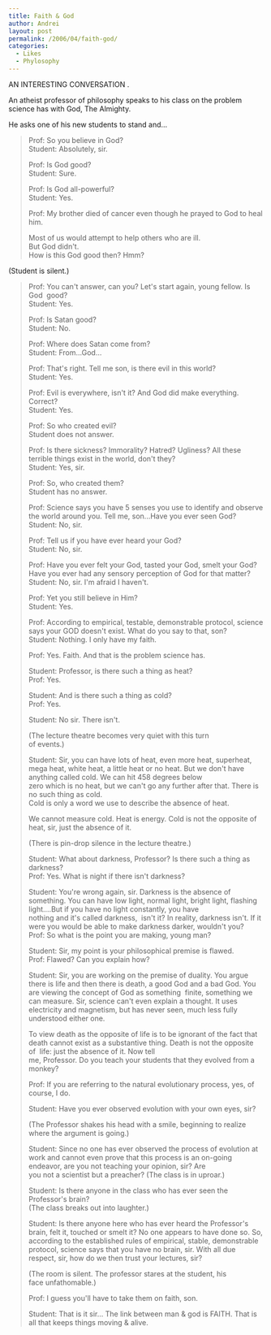 ```yaml
---
title: Faith & God
author: Andrei
layout: post
permalink: /2006/04/faith-god/
categories:
  - Likes
  - Phylosophy
---
```

AN INTERESTING CONVERSATION .

An atheist professor of philosophy speaks to his class on the problem science has with God, The Almighty.

He asks one of his new students to stand and&hellip;

> Prof: So you believe in God?  
> Student: Absolutely, sir.
> 
> Prof: Is God good?  
> Student: Sure.
> 
> Prof: Is God all-powerful?  
> Student: Yes.
> 
> Prof: My brother died of cancer even though he prayed to God to heal him.
> 
> Most of us would attempt to help others who are ill.  
> But God didn't.  
> How is this God good then? Hmm?



(Student is silent.)

> Prof: You can't answer, can you? Let's start again, young fellow. Is God&nbsp; good?  
> Student: Yes.
> 
> Prof: Is Satan good?  
> Student: No.
> 
> Prof: Where does Satan come from?  
> Student: From...God...
> 
> Prof: That's right. Tell me son, is there evil in this world?  
> Student: Yes.
> 
> Prof: Evil is everywhere, isn't it? And God did make everything. Correct?  
> Student: Yes.
> 
> Prof: So who created evil?  
> Student does not answer.
> 
> Prof: Is there sickness? Immorality? Hatred? Ugliness? All these terrible things exist in the world, don't they?  
> Student: Yes, sir.
> 
> Prof: So, who created them?  
> Student has no answer.
> 
> Prof: Science says you have 5 senses you use to identify and observe the world around you. Tell me, son...Have you ever seen God?  
> Student: No, sir.
> 
> Prof: Tell us if you have ever heard your God?  
> Student: No, sir.
> 
> Prof: Have you ever felt your God, tasted your God, smelt your God? Have you ever had any sensory perception of God for that matter?  
> Student: No, sir. I'm afraid I haven't.
> 
> Prof: Yet you still believe in Him?  
> Student: Yes.
> 
> Prof: According to empirical, testable, demonstrable protocol, science says your GOD doesn't exist. What do you say to that, son?  
> Student: Nothing. I only have my faith.
> 
> Prof: Yes. Faith. And that is the problem science has.
> 
> Student: Professor, is there such a thing as heat?  
> Prof: Yes.
> 
> Student: And is there such a thing as cold?  
> Prof: Yes.
> 
> Student: No sir. There isn't.
> 
> (The lecture theatre becomes very quiet with this turn  
> of events.)
> 
> Student: Sir, you can have lots of heat, even more heat, superheat, mega heat, white heat, a little heat or no heat. But we don't have anything called cold. We can hit 458 degrees below  
> zero which is no heat, but we can't go any further after that. There is no such thing as cold.  
> Cold is only a word we use to describe the absence of heat.
> 
> We cannot measure cold. Heat is energy. Cold is not the opposite of heat, sir, just the absence of it.
> 
> (There is pin-drop silence in the lecture theatre.)
> 
> Student: What about darkness, Professor? Is there such a thing as darkness?  
> Prof: Yes. What is night if there isn't darkness?
> 
> Student: You're wrong again, sir. Darkness is the absence of something. You can have low light, normal light, bright light, flashing light....But if you have no light constantly, you have  
> nothing and it's called darkness,&nbsp; isn't it? In reality, darkness isn't. If it were you would be able to make darkness darker, wouldn't you?  
> Prof: So what is the point you are making, young man?
> 
> Student: Sir, my point is your philosophical premise is flawed.  
> Prof: Flawed? Can you explain how?
> 
> Student: Sir, you are working on the premise of duality. You argue there is life and then there is death, a good God and a bad God. You are viewing the concept of God as something&nbsp; finite, something we can measure. Sir, science can't even explain a thought. It uses  
> electricity and magnetism, but has never seen, much less fully understood either one.
> 
> To view death as the opposite of life is to be ignorant of the fact that death cannot exist as a substantive thing. Death is not the opposite of&nbsp; life: just the absence of it. Now tell  
> me, Professor. Do you teach your students that they evolved from a monkey?
> 
> Prof: If you are referring to the natural evolutionary process, yes, of course, I do.
> 
> Student: Have you ever observed evolution with your own eyes, sir?
> 
> (The Professor shakes his head with a smile, beginning to realize where the argument is going.)
> 
> Student: Since no one has ever observed the process of evolution at work and cannot even prove that this process is an on-going endeavor, are you not teaching your opinion, sir? Are  
> you not a scientist but a preacher? (The class is in uproar.)
> 
> Student: Is there anyone in the class who has ever seen the Professor's brain?  
> (The class breaks out into laughter.)
> 
> Student: Is there anyone here who has ever heard the Professor's brain, felt it, touched or smelt it? No one appears to have done so. So, according to the established rules of empirical, stable, demonstrable protocol, science says that you have no brain, sir. With all due respect, sir, how do we then trust your lectures, sir?
> 
> (The room is silent. The professor stares at the student, his face&nbsp;unfathomable.)
> 
> Prof: I guess you'll have to take them on faith, son.
> 
> Student: That is it sir... The link between man & god is FAITH. That is all that keeps things moving & alive.